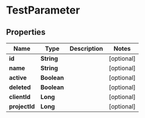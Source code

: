 
# TestParameter

## Properties
Name | Type | Description | Notes
------------ | ------------- | ------------- | -------------
**id** | **String** |  |  [optional]
**name** | **String** |  |  [optional]
**active** | **Boolean** |  |  [optional]
**deleted** | **Boolean** |  |  [optional]
**clientId** | **Long** |  |  [optional]
**projectId** | **Long** |  |  [optional]



